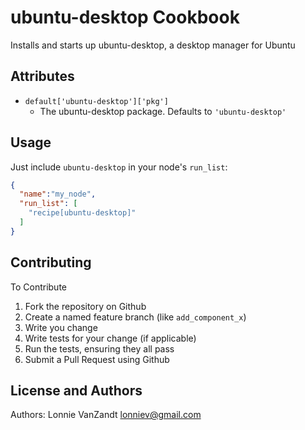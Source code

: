 ubuntu-desktop Cookbook
=============
Installs and starts up ubuntu-desktop, a desktop manager for Ubuntu

Attributes
----------
* `default['ubuntu-desktop']['pkg']`
    - The ubuntu-desktop package. Defaults to `'ubuntu-desktop'`

Usage
-----

Just include `ubuntu-desktop` in your node's `run_list`:

```json
{
  "name":"my_node",
  "run_list": [
    "recipe[ubuntu-desktop]"
  ]
}
```

Contributing
------------
To Contribute

1. Fork the repository on Github
2. Create a named feature branch (like `add_component_x`)
3. Write you change
4. Write tests for your change (if applicable)
5. Run the tests, ensuring they all pass
6. Submit a Pull Request using Github

License and Authors
-------------------
Authors: Lonnie VanZandt <lonniev@gmail.com>
